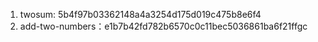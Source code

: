 1. twosum: 5b4f97b03362148a4a3254d175d019c475b8e6f4
2. add-two-numbers：e1b7b42fd782b6570c0c11bec5036861ba6f21ffgc